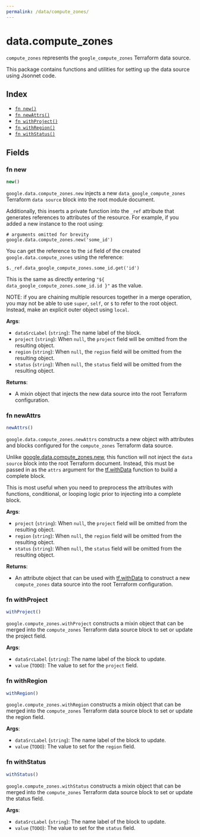 ```yaml
---
permalink: /data/compute_zones/
---
```


# data.compute_zones

`compute_zones` represents the `google_compute_zones` Terraform data source.



This package contains functions and utilities for setting up the data source using Jsonnet code.


## Index

* [`fn new()`](#fn-new)
* [`fn newAttrs()`](#fn-newattrs)
* [`fn withProject()`](#fn-withproject)
* [`fn withRegion()`](#fn-withregion)
* [`fn withStatus()`](#fn-withstatus)

## Fields

### fn new

```ts
new()
```


`google.data.compute_zones.new` injects a new `data_google_compute_zones` Terraform `data source`
block into the root module document.

Additionally, this inserts a private function into the `_ref` attribute that generates references to attributes of the
resource. For example, if you added a new instance to the root using:

    # arguments omitted for brevity
    google.data.compute_zones.new('some_id')

You can get the reference to the `id` field of the created `google.data.compute_zones` using the reference:

    $._ref.data_google_compute_zones.some_id.get('id')

This is the same as directly entering `"${ data_google_compute_zones.some_id.id }"` as the value.

NOTE: if you are chaining multiple resources together in a merge operation, you may not be able to use `super`, `self`,
or `$` to refer to the root object. Instead, make an explicit outer object using `local`.

**Args**:
  - `dataSrcLabel` (`string`): The name label of the block.
  - `project` (`string`):  When `null`, the `project` field will be omitted from the resulting object.
  - `region` (`string`):  When `null`, the `region` field will be omitted from the resulting object.
  - `status` (`string`):  When `null`, the `status` field will be omitted from the resulting object.

**Returns**:
- A mixin object that injects the new data source into the root Terraform configuration.


### fn newAttrs

```ts
newAttrs()
```


`google.data.compute_zones.newAttrs` constructs a new object with attributes and blocks configured for the `compute_zones`
Terraform data source.

Unlike [google.data.compute_zones.new](#fn-computezonesnew), this function will not inject the `data source`
block into the root Terraform document. Instead, this must be passed in as the `attrs` argument for the
[tf.withData](https://github.com/tf-libsonnet/core/tree/main/docs#fn-withdata) function to build a complete block.

This is most useful when you need to preprocess the attributes with functions, conditional, or looping logic prior to
injecting into a complete block.

**Args**:
  - `project` (`string`):  When `null`, the `project` field will be omitted from the resulting object.
  - `region` (`string`):  When `null`, the `region` field will be omitted from the resulting object.
  - `status` (`string`):  When `null`, the `status` field will be omitted from the resulting object.

**Returns**:
  - An attribute object that can be used with [tf.withData](https://github.com/tf-libsonnet/core/tree/main/docs#fn-withdata) to construct a new `compute_zones` data source into the root Terraform configuration.


### fn withProject

```ts
withProject()
```

`google.compute_zones.withProject` constructs a mixin object that can be merged into the `compute_zones`
Terraform data source block to set or update the project field.



**Args**:
  - `dataSrcLabel` (`string`): The name label of the block to update.
  - `value` (`TODO`): The value to set for the `project` field.


### fn withRegion

```ts
withRegion()
```

`google.compute_zones.withRegion` constructs a mixin object that can be merged into the `compute_zones`
Terraform data source block to set or update the region field.



**Args**:
  - `dataSrcLabel` (`string`): The name label of the block to update.
  - `value` (`TODO`): The value to set for the `region` field.


### fn withStatus

```ts
withStatus()
```

`google.compute_zones.withStatus` constructs a mixin object that can be merged into the `compute_zones`
Terraform data source block to set or update the status field.



**Args**:
  - `dataSrcLabel` (`string`): The name label of the block to update.
  - `value` (`TODO`): The value to set for the `status` field.
